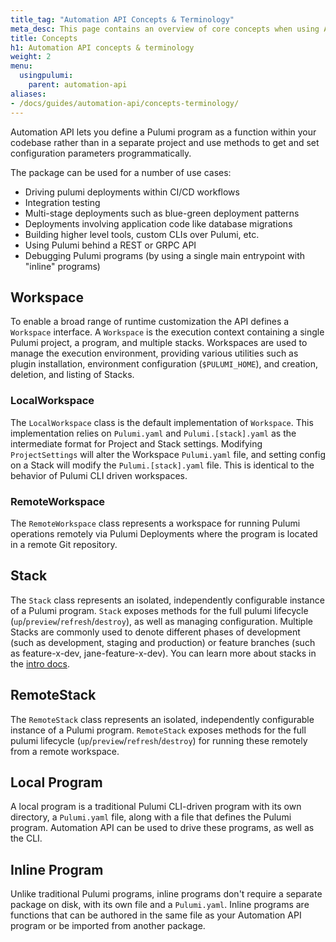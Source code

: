 ```yaml
---
title_tag: "Automation API Concepts & Terminology"
meta_desc: This page contains an overview of core concepts when using Automation API.
title: Concepts
h1: Automation API concepts & terminology
weight: 2
menu:
  usingpulumi:
    parent: automation-api
aliases:
- /docs/guides/automation-api/concepts-terminology/
---
```


Automation API lets you define a Pulumi program as a function within your codebase rather than in a separate project and use methods to get and set configuration parameters programmatically.

The package can be used for a number of use cases:

- Driving pulumi deployments within CI/CD workflows
- Integration testing
- Multi-stage deployments such as blue-green deployment patterns
- Deployments involving application code like database migrations
- Building higher level tools, custom CLIs over Pulumi, etc.
- Using Pulumi behind a REST or GRPC API
- Debugging Pulumi programs (by using a single main entrypoint with "inline" programs)

## Workspace

To enable a broad range of runtime customization the API defines a `Workspace` interface. A `Workspace` is the execution context containing a single Pulumi project, a program, and multiple stacks. Workspaces are used to manage the execution environment, providing various utilities such as plugin installation, environment configuration (`$PULUMI_HOME`), and creation, deletion, and listing of Stacks.

### LocalWorkspace

The `LocalWorkspace` class is the default implementation of `Workspace`. This implementation relies on `Pulumi.yaml` and `Pulumi.[stack].yaml` as the intermediate format for Project and Stack settings. Modifying `ProjectSettings` will alter the Workspace `Pulumi.yaml` file, and setting config on a Stack will modify the `Pulumi.[stack].yaml` file. This is identical to the behavior of Pulumi CLI driven workspaces.

### RemoteWorkspace

The `RemoteWorkspace` class represents a workspace for running Pulumi operations remotely via Pulumi Deployments where the program is located in a remote Git repository.

## Stack

The `Stack` class represents an isolated, independently configurable instance of a Pulumi program. `Stack` exposes methods for the full pulumi lifecycle (`up`/`preview`/`refresh`/`destroy`), as well as managing configuration. Multiple Stacks are commonly used to denote different phases of development (such as development, staging and production) or feature branches (such as feature-x-dev, jane-feature-x-dev). You can learn more about stacks in the [intro docs](/docs/concepts/stack/).

## RemoteStack

The `RemoteStack` class represents an isolated, independently configurable instance of a Pulumi program. `RemoteStack` exposes methods for the full pulumi lifecycle (`up`/`preview`/`refresh`/`destroy`) for running these remotely from a remote workspace.

## Local Program

A local program is a traditional Pulumi CLI-driven program with its own directory, a `Pulumi.yaml` file, along with a file that defines the Pulumi program. Automation API can be used to drive these programs, as well as the CLI.

## Inline Program

Unlike traditional Pulumi programs, inline programs don't require a separate package on disk, with its own file and a `Pulumi.yaml`. Inline programs are functions that can be authored in the same file as your Automation API program or be imported from another package.
